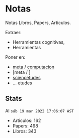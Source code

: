 # Notas

Notas Libros, Papers, Articulos.

Extraer:
- Herramientas cognitivas,   
- Herramientas

Poner en:
- [meta / computacion]()
- [meta / ]
- [sciencetudes]()
- ... etudes


## Stats

Al `sáb 19 mar 2022 17:06:07 AST`

- Articulos: 162
- Papers: 498
- Libros: 343
